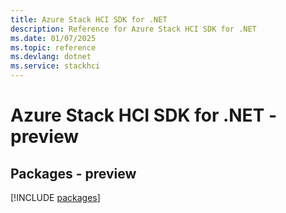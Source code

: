 ```yaml
---
title: Azure Stack HCI SDK for .NET
description: Reference for Azure Stack HCI SDK for .NET
ms.date: 01/07/2025
ms.topic: reference
ms.devlang: dotnet
ms.service: stackhci
---
```

# Azure Stack HCI SDK for .NET - preview
## Packages - preview
[!INCLUDE [packages](stack-hci-index.md)]